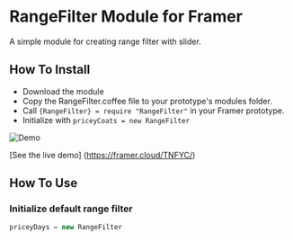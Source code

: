 # RangeFilter Module for Framer

A simple module for creating range filter with slider.

## How To Install

- Download the module
- Copy the RangeFilter.coffee file to your prototype's modules folder.
- Call ```{RangeFilter} = require "RangeFilter"``` in your Framer prototype.
- Initialize with ```priceyCoats = new RangeFilter```

![Demo](http://s20.postimg.org/wfxbv3kwd/drawermenu.gif)

[See the live demo] (https://framer.cloud/TNFYC/)

## How To Use

### Initialize default range filter
```javascript
priceyDays = new RangeFilter
```
